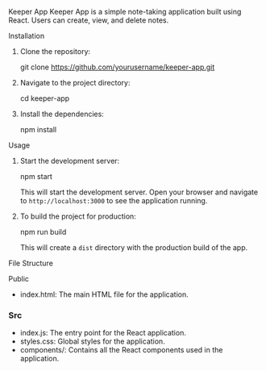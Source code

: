 Keeper App
Keeper App is a simple note-taking application built using React. Users can create, view, and delete notes.

Installation

1. Clone the repository:

   git clone https://github.com/yourusername/keeper-app.git

2. Navigate to the project directory:

   cd keeper-app

3. Install the dependencies:

   npm install

Usage

1. Start the development server:

   npm start

   This will start the development server. Open your browser and navigate to `http://localhost:3000` to see the application running.

2. To build the project for production:

   npm run build

   This will create a `dist` directory with the production build of the app.

File Structure

Public
- index.html: The main HTML file for the application.

### Src

- index.js: The entry point for the React application.
- styles.css: Global styles for the application.
- components/: Contains all the React components used in the application.
